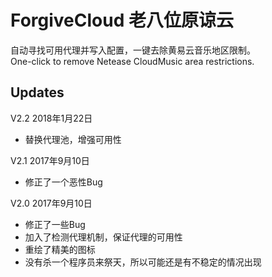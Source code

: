 # ForgiveCloud 老八位原谅云
自动寻找可用代理并写入配置，一键去除黄易云音乐地区限制。  
One-click to remove Netease CloudMusic area restrictions.
## Updates
V2.2
2018年1月22日
+ 替换代理池，增强可用性

V2.1
2017年9月10日  
+ 修正了一个恶性Bug

V2.0
2017年9月10日  
+ 修正了一些Bug
+ 加入了检测代理机制，保证代理的可用性
+ 重绘了精美的图标
+ 没有杀一个程序员来祭天，所以可能还是有不稳定的情况出现
